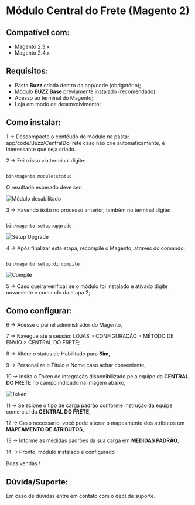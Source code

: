 # Módulo Central do Frete (Magento 2)

## Compatível com:

* Magento 2.3.x
* Magento 2.4.x

## Requisitos:

* Pasta **Buzz** criada dentro da app/code (obrigatório);
* Módulo **BUZZ Base** previamente instalado (recomendado);
* Acesso ao terminal do Magento;
* Loja em modo de desenvolvimento;

## Como instalar:

1 -> Descompacte o contéudo do módulo na pasta: app/code/Buzz/CentralDoFrete caso não crie automaticamente, é interessante que seja criado.

2 -> Feito isso via terminal digite:

```

bin/magento module:status

```

O resultado esperado deve ser:

![Módulo desabilitado](https://github.com/Buzz-Dev-Web/Central-do-Frete-Magento-2-/blob/main/images/1-module-disable.png)


3 -> Havendo êxito no processo anterior, também no terminal digite:

```

bin/magento setup:upgrade

```

![Setup Upgrade](https://github.com/Buzz-Dev-Web/Central-do-Frete-Magento-2-/blob/main/images/2-setup-upgrade.png)


4 -> Após finalizar esta etapa, recompile o Magento, através do comando:

```

bin/magento setup:di:compile

```

![Compile](https://github.com/Buzz-Dev-Web/Central-do-Frete-Magento-2-/blob/main/images/3-imagem-recompilar.png)


5 -> Caso queira verificar se o módulo foi instalado e ativado digite novamente o comando da etapa 2;

## Como configurar:

6 -> Acesse o painel administrador do Magento, 

7 -> Navegue até a sessão: LOJAS > CONFIGURAÇÃO > MÉTODO DE ENVIO > CENTRAL DO FRETE;

8 -> Altere o status de Habilitado para **Sim**,

9 -> Personalize o Titulo e Nome caso achar conveniente,

10 -> Insira o Token de integração disponibilizado pela equipe da **CENTRAL DO FRETE** no campo indicado na imagem abaixo,

![Token](https://github.com/Buzz-Dev-Web/Central-do-Frete-Magento-2-/blob/main/images/4-token-central.png)


11 -> Selecione o tipo de carga padrão conforme instrução da equipe comercial da **CENTRAL DO FRETE**,

12 -> Caso necessário, você pode alterar o mapeamento dos atributos em **MAPEAMENTO DE ATRIBUTOS**,

13 -> Informe as medidas padrões da sua carga em **MEDIDAS PADRÃO**,

14 -> Pronto, módulo instalado e configurado !

Boas vendas !

## Dúvida/Suporte:

Em caso de dúvidas entre em contato com o dept de suporte.